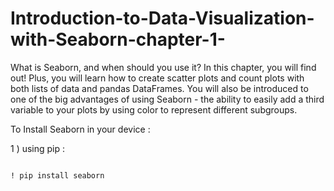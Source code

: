 # Introduction-to-Data-Visualization-with-Seaborn-chapter-1-
What is Seaborn, and when should you use it? In this chapter, you will find out! Plus, you will learn how to create scatter plots and count plots with both lists of data and pandas DataFrames. You will also be introduced to one of the big advantages of using Seaborn - the ability to easily add a third variable to your plots by using color to represent different subgroups.

To Install Seaborn in your device : 

1 ) using pip : 

```

! pip install seaborn

```


